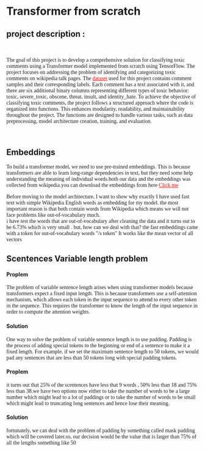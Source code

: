 # Transformer from scratch
<h2>project description :</h2>
<br>
<p style = "font-family:Cursive">The goal of this project is to develop a comprehensive solution for classifying toxic comments using a Transformer model implemented from scratch using TensorFlow. The project focuses on addressing the problem of identifying and categorizing toxic comments on wikipedia talk pages.
The <a href = "https://www.kaggle.com/competitions/jigsaw-toxic-comment-classification-challenge/data" style = "color:red"> dataset</a> used for this project contains comment samples and their corresponding labels. Each comment has a text associated with it, and there are six additional binary columns representing different types of toxic behavior: toxic, severe_toxic, obscene, threat, insult, and identity_hate.
To achieve the objective of classifying toxic comments, the project follows a structured approach where the code is organized into functions. This enhances modularity, readability, and maintainability throughout the project. The functions are designed to handle various tasks, such as data preprocessing, model architecture creation, training, and evaluation.</p>
<br>
<h2>Embeddings</h2>
<p style = "font-family:Cursive">To build a transformer model, we need to use pre-trained embeddings. This is because transformers are able to learn long-range dependencies in text, but they need some help understanding the meaning of individual words.both our data and the embeddings was collected from wikipedia.you can download the embeddings from  here <a href = "https://dl.fbaipublicfiles.com/fasttext/vectors-wiki/wiki.simple.vec" style = "color:red">Click me
</a>
</p>
<p style = "font-family:Cursive">Before moving to the model architecture, I want to show why exactly I have used fast text with simple Wikipedia English words as embedding for my model.
the most important reason is that both contain words from Wikipedia which means we will not face problems like out-of-vocabulary much.
<br>
i have test the words that are out-of-vocabulary after cleaning the data and it turns out to be 6.73% which is very small . but, how can we deal with that? the fast embeddings came with a token for out-of-vocabulary words "/s token" It works like the mean vector of all vectors 
</p>
<h2>Scentences Variable length problem</h2>
<h4>Proplem</h4>
<p style = "font-family:Cursive">The problem of variable sentence length arises when using transformer models because transformers expect a fixed input length. This is because transformers use a self-attention mechanism, which allows each token in the input sequence to attend to every other token in the sequence. This requires the transformer to know the length of the input sequence in order to compute the attention weights.
</p>
<h4>Solution</h4>
<p style = "font-family:Cursive">One way to solve the problem of variable sentence length is to use padding. Padding is the process of adding special tokens to the beginning or end of a sentence to make it a fixed length. For example, if we set the maximum sentence length to 50 tokens, we would pad any sentences that are less than 50 tokens long with special padding tokens.</p>
<h4>Proplem</h4>
<p style = "font-family:Cursive">
it turns out that 25% of the scentences have less that 9 words , 50% less than 18 and 75% less than 38.we have two options now either to take the number of words to be a large number which might lead to a lot of paddings or to take the number of words to be small which might lead to truncating long sentences and hence lose their meaning.
</p>
<h4>Solution</h4>
<p style = "font-family:Cursive">fortunately, we can deal with the problem of padding by something called mask padding which will be covered later.so, our decision would be the value that is larger than 75% of all the lengths something like 50</p>